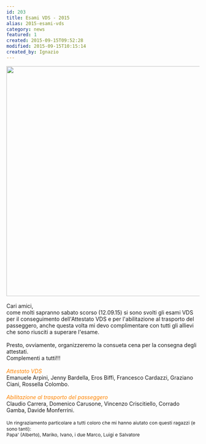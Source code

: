 ```yaml
---
id: 203
title: Esami VDS - 2015
alias: 2015-esami-vds
category: news
featured: 1
created: 2015-09-15T09:52:28
modified: 2015-09-15T10:15:14
created_by: Ignazio
---
```

<p>
 <a href="gallery/category/45-2015-esami-vds" target="_blank">
  <img border="0" height="600" src="images/phocagallery/2015-esami-vds/thumbs/phoca_thumb_l_2015-09-15.jpg" width="799"/>
 </a>
 <br/>
 <br/>
 Cari amici,
 <br/>
 come molti sapranno sabato scorso (12.09.15) si sono svolti gli esami VDS per il conseguimento dell'Attestato VDS e per l'abilitazione al trasporto del passeggero, anche questa volta mi devo complimentare con tutti gli allievi che sono riusciti a superare l'esame.
 <br/>
 <br/>
 Presto, ovviamente, organizzeremo la consueta cena per la consegna degli attestati.
 <br/>
 Complementi a tutti!!!
 <br/>
 <br/>
 <em style="color: #fe8300;">
  Attestato VDS
 </em>
 <br/>
 Emanuele Arpini, Jenny Bardella, Eros Biffi, Francesco Cardazzi, Graziano Ciani, Rossella Colombo.
 <br/>
 <br/>
 <em style="color: #fe8300;">
  Abilitazione al trasporto del passeggero
 </em>
 <br/>
 Claudio Carrera, Domenico Carusone, Vincenzo Criscitiello, Corrado Gamba, Davide Monferrini.
 <br/>
 <br/>
 <span style="font-size: 12.16px; line-height: 1.3em;">
  Un ringraziamento particolare a tutti coloro che mi hanno aiutato con questi ragazzi (e sono tanti):
  <br/>
 </span>
 <span style="font-size: 12.16px; line-height: 1.3em;">
  Papa' (Alberto), Mariko, Ivano, i due Marco, Luigi e Salvatore
 </span>
</p>
